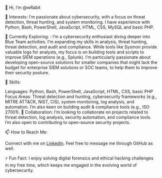 👋 Hi, I’m @wRabit

👀 Interests: I'm passionate about cybersecurity, with a focus on threat detection, threat hunting, and system monitoring. I have experience with Python, Bash, PowerShell, JavaScript, HTML, CSS, MySQL and basic PHP.

🌱 Currently Exploring: : I’m a cybersecurity enthusiast diving deeper into Blue Team activities. I’m expanding my skills in analysis, threat hunting, threat detection, and audit and compliance. While tools like Sysmon provide valuable logs for analysts, my focus is on building tools and scripts to improve SIEM operations (e.g., Splunk). I’m particularly passionate about developing open-source solutions for smaller companies that might lack the budget for enterprise SIEM solutions or SOC teams, to help them to improve their security posture.

💼 Skills:

Languages: Python, Bash, PowerShell, JavaScript, HTML, CSS, basic PHP
Focus Areas: Threat detection and hunting, cybersecurity frameworks (e.g., MITRE ATT&CK, NIST, CIS), system monitoring, log analysis, and automation. I’m also keen on building audit & compliance tools (e.g., ISO 27001).
💞️ Collaboration: I’m looking to collaborate on projects related to threat detection, log analysis, security automation, and compliance tools. I’m also open to contributing to open-source security projects.

📫 How to Reach Me:

Connect with me on <a href="https://www.linkedin.com/in/szymon-adwent-a75360193/">LinkedIn</a>.
Feel free to message me through GitHub as well.

⚡ Fun Fact: I enjoy solving digital forensics and ethical hacking challenges in my free time, which keeps me engaged in the evolving world of cybersecurity.
